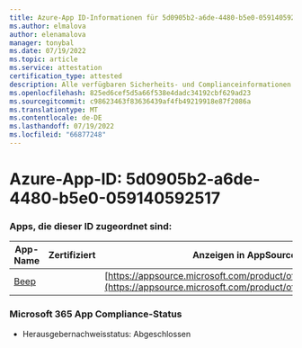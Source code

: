 ```yaml
---
title: Azure-App ID-Informationen für 5d0905b2-a6de-4480-b5e0-059140592517
ms.author: elmalova
author: elenamalova
manager: tonybal
ms.date: 07/19/2022
ms.topic: article
ms.service: attestation
certification_type: attested
description: Alle verfügbaren Sicherheits- und Complianceinformationen für 5d0905b2-a6de-4480-b5e0-059140592517.
ms.openlocfilehash: 825ed6cef5d5a66f538e4dadc34192cbf629ad23
ms.sourcegitcommit: c98623463f83636439af4fb49219918e87f2086a
ms.translationtype: MT
ms.contentlocale: de-DE
ms.lasthandoff: 07/19/2022
ms.locfileid: "66877248"
---
```

# <a name="azure-app-id-5d0905b2-a6de-4480-b5e0-059140592517"></a>Azure-App-ID: 5d0905b2-a6de-4480-b5e0-059140592517


### <a name="apps-associated-with-this-id"></a>Apps, die dieser ID zugeordnet sind:
| **App-Name** | **Zertifiziert** | **Anzeigen in AppSource** |
|--------------|---------------|-----------------------|
| [Beep](../forward/WA200004364.md) |  | [https://appsource.microsoft.com/product/office/WA200004364](https://appsource.microsoft.com/product/office/WA200004364) |

### <a name="microsoft-365-app-compliance-status"></a>Microsoft 365 App Compliance-Status
- Herausgebernachweisstatus: Abgeschlossen
